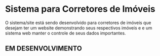 # Sistema para Corretores de Imóveis

O sistema/site está sendo desenvolvido para corretores de imóveis que desejam ter um website demonstrando seus respectivos imóveis e e um sistema web manter o controle de seus dados importantes.

## EM DESENVOLVIMENTO